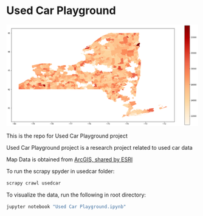 # Used Car Playground
![NY Average Price of 2015 BMW 3 Series](ny.png "NY Average Price of 2015 BMW 3 Series")

This is the repo for Used Car Playground project  

Used Car Playground project is a research project related to used car data

Map Data is obtained from [ArcGIS, shared by ESRI](https://www.arcgis.com/home/item.html?id=8d2012a2016e484dafaac0451f9aea24)

To run the scrapy spyder in usedcar folder:
```bash
scrapy crawl usedcar
```

To visualize the data, run the following in root directory:
```bash
jupyter notebook "Used Car Playground.ipynb"
```